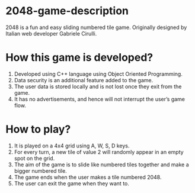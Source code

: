 # 2048-game-description

2048 is a fun and easy sliding numbered tile game. Originally designed by Italian web developer Gabriele Cirulli.

# How this game is developed?

1. Developed using C++ language using Object Oriented Programming.
2. Data security is an additional feature added to the game.
3. The user data is stored locally and is not lost once they exit from the game.
4. It has no advertisements, and hence will not interrupt the user’s game flow.

# How to play?

1. It is played on a 4x4 grid using A, W, S, D keys. 
2. For every turn, a new tile of value 2 will randomly appear in an empty spot on the grid. 
3. The aim of the game is to slide like numbered tiles together and make a bigger numbered tile. 
4. The game ends when the user makes a tile numbered 2048.
5. The user can exit the game when they want to.
